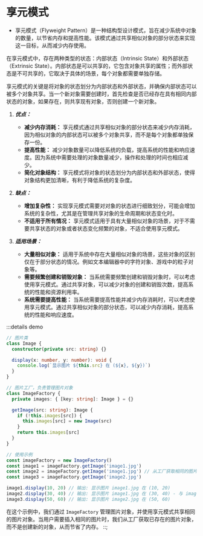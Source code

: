 # 享元模式

- 享元模式（Flyweight Pattern）是一种结构型设计模式，旨在减少系统中对象的数量，以节省内存和提高性能。该模式通过共享相似对象的部分状态来实现这一目标，从而减少内存使用。

在享元模式中，存在两种类型的状态：内部状态（Intrinsic State）和外部状态（Extrinsic State）。内部状态是可以共享的，它包含对象共享的属性；而外部状态是不可共享的，它取决于具体的场景，每个对象都需要单独存储。

享元模式的关键是将对象的状态划分为内部状态和外部状态，并确保内部状态可以被多个对象共享。当一个新对象需要创建时，首先检查是否已经存在具有相同内部状态的对象，如果存在，则共享现有对象，否则创建一个新对象。

1. **_优点：_**

   - **减少内存消耗：** 享元模式通过共享相似对象的部分状态来减少内存消耗，因为相似对象的内部状态可以被多个对象共享，而不是每个对象都单独保存一份。
   - **提高性能：** 减少对象数量可以降低系统的负载，提高系统的性能和响应速度。因为系统中需要处理的对象数量减少，操作和处理的时间也相应减少。
   - **简化对象结构：** 享元模式将对象的状态划分为内部状态和外部状态，使得对象结构更加清晰，有利于降低系统的复杂度。

2. **_缺点：_**

   - **增加复杂性：** 实现享元模式需要对对象的状态进行细致划分，可能会增加系统的复杂性，尤其是在管理共享对象的生命周期和状态变化时。
   - **不适用于所有情况：** 享元模式适用于具有大量相似对象的场景，对于不需要共享状态的对象或者状态变化频繁的对象，不适合使用享元模式。

3. **_适用场景：_**

   - **大量相似对象：** 适用于系统中存在大量相似对象的场景，这些对象的区别仅在于部分状态的情况。例如文本编辑器中的字符对象、游戏中的粒子对象等。
   - **需要频繁创建和销毁对象：** 当系统需要频繁创建和销毁对象时，可以考虑使用享元模式。通过共享对象，可以减少对象的创建和销毁次数，提高系统的性能和资源利用率。
   - **系统需要提高性能：** 当系统需要提高性能并减少内存消耗时，可以考虑使用享元模式。通过共享相似对象的部分状态，可以减少内存消耗，提高系统的性能和响应速度。

:::details demo

```typescript
// 图片类
class Image {
  constructor(private src: string) {}

  display(x: number, y: number): void {
    console.log(`显示图片 ${this.src} 在 (${x}, ${y})`)
  }
}

// 图片工厂，负责管理图片对象
class ImageFactory {
  private images: { [key: string]: Image } = {}

  getImage(src: string): Image {
    if (!this.images[src]) {
      this.images[src] = new Image(src)
    }
    return this.images[src]
  }
}

// 使用示例
const imageFactory = new ImageFactory()
const image1 = imageFactory.getImage('image1.jpg')
const image2 = imageFactory.getImage('image1.jpg') // 从工厂获取相同的图片对象
const image3 = imageFactory.getImage('image2.jpg')

image1.display(10, 20) // 输出: 显示图片 image1.jpg 在 (10, 20)
image2.display(30, 40) // 输出: 显示图片 image1.jpg 在 (30, 40) - 与 image1 共享同一个对象
image3.display(50, 60) // 输出: 显示图片 image2.jpg 在 (50, 60)
```

在这个示例中，我们通过 `ImageFactory` 管理图片对象，并使用享元模式共享相同的图片对象。当用户需要插入相同的图片时，我们从工厂获取已存在的图片对象，而不是创建新的对象，从而节省了内存。
::;
